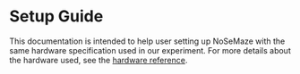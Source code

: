 # Setup Guide

This documentation is intended to help user setting up NoSeMaze with the same hardware specification used in our experiment. For more details about the hardware used, see the [hardware reference](./hardwareReference.md).
